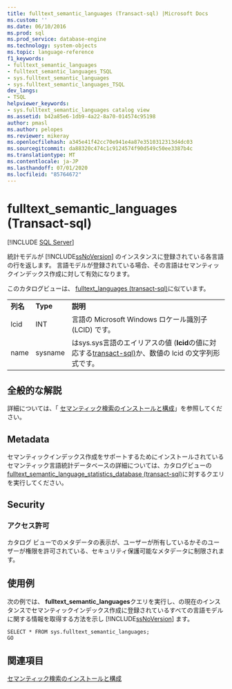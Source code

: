 ```yaml
---
title: fulltext_semantic_languages (Transact-sql) |Microsoft Docs
ms.custom: ''
ms.date: 06/10/2016
ms.prod: sql
ms.prod_service: database-engine
ms.technology: system-objects
ms.topic: language-reference
f1_keywords:
- fulltext_semantic_languages
- fulltext_semantic_languages_TSQL
- sys.fulltext_semantic_languages
- sys.fulltext_semantic_languages_TSQL
dev_langs:
- TSQL
helpviewer_keywords:
- sys.fulltext_semantic_languages catalog view
ms.assetid: b42a85e6-1db9-4a22-8a70-014574c95198
author: pmasl
ms.author: pelopes
ms.reviewer: mikeray
ms.openlocfilehash: a345e41f42cc70e941e4a87e3510312313d4dc03
ms.sourcegitcommit: da88320c474c1c9124574f90d549c50ee3387b4c
ms.translationtype: MT
ms.contentlocale: ja-JP
ms.lasthandoff: 07/01/2020
ms.locfileid: "85764672"
---
```

# <a name="sysfulltext_semantic_languages-transact-sql"></a>fulltext_semantic_languages (Transact-sql)
[!INCLUDE [SQL Server](../../includes/applies-to-version/sqlserver.md)]

  統計モデルが [!INCLUDE[ssNoVersion](../../includes/ssnoversion-md.md)] のインスタンスに登録されている各言語の行を返します。 言語モデルが登録されている場合、その言語はセマンティックインデックス作成に対して有効になります。  
  
 このカタログビューは、 [fulltext_languages &#40;transact-sql&#41;](../../relational-databases/system-catalog-views/sys-fulltext-languages-transact-sql.md)に似ています。  
    
||||  
|-|-|-|  
|**列名**|**Type**|**説明**|  
|lcid|INT|言語の Microsoft Windows ロケール識別子 (LCID) です。|  
|name|sysname|はsys.sys言語のエイリアスの値 &#40;**lcid**の値に対応する[transact-sql&#41;](../../relational-databases/system-compatibility-views/sys-syslanguages-transact-sql.md)か、数値の lcid の文字列形式です。|  
  
## <a name="general-remarks"></a>全般的な解説  
 詳細については、「 [セマンティック検索のインストールと構成](../../relational-databases/search/install-and-configure-semantic-search.md)」を参照してください。  
  
## <a name="metadata"></a>Metadata  
 セマンティックインデックス作成をサポートするためにインストールされているセマンティック言語統計データベースの詳細については、カタログビューの[fulltext_semantic_language_statistics_database &#40;transact-sql&#41;](../../relational-databases/system-catalog-views/sys-fulltext-semantic-language-statistics-database-transact-sql.md)に対するクエリを実行してください。  
  
## <a name="security"></a>Security  
  
### <a name="permissions"></a>アクセス許可  
 カタログ ビューでのメタデータの表示が、ユーザーが所有しているかそのユーザーが権限を許可されている、セキュリティ保護可能なメタデータに制限されます。  
  
## <a name="examples"></a>使用例  
 次の例では、 **fulltext_semantic_languages**クエリを実行し、の現在のインスタンスでセマンティックインデックス作成に登録されているすべての言語モデルに関する情報を取得する方法を示し [!INCLUDE[ssNoVersion](../../includes/ssnoversion-md.md)] ます。  
  
```  
SELECT * FROM sys.fulltext_semantic_languages;  
GO  
```  
  
## <a name="see-also"></a>関連項目  
 [セマンティック検索のインストールと構成](../../relational-databases/search/install-and-configure-semantic-search.md)  
  
  
